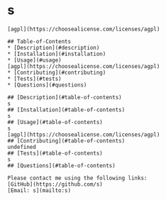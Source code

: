 # s

    [agpl](https://choosealicense.com/licenses/agpl)
    
    ## Table-of-Contents
    * [Description](#description)
    * [Installation](#installation)
    * [Usage](#usage)
    [agpl](https://choosealicense.com/licenses/agpl)
    * [Contributing](#contributing)
    * [Tests](#tests)
    * [Questions](#questions)
    
    ## [Description](#table-of-contents)
    s
    ## [Installation](#table-of-contents)
    s
    ## [Usage](#table-of-contents)
    s  
    [agpl](https://choosealicense.com/licenses/agpl)
    ## [Contributing](#table-of-contents)
    undefined
    ## [Tests](#table-of-contents)
    s
    ## [Questions](#table-of-contents)
    
    Please contact me using the following links:
    [GitHub](https://github.com/s)
    [Email: s](mailto:s)
  